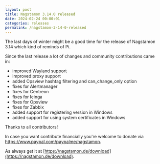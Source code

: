 ```yaml
---
layout: post
title: Nagstamon 3.14.0 released
date: 2024-02-24 00:00:01
categories: releases
permalink: /nagstamon-3-14-0-released
---
```


The last days of winter might be a good time for the release of Nagstamon 3.14 which kind of
reminds of Pi.

Since the last release a lot of changes and community contributions came in:

- improved Wayland support
- improved proxy support
- added Opsview hashtag filtering and can_change_only option
- fixes for Alertmanager
- fixes for Centreon
- fixes for Icinga
- fixes for Opsview
- fixes for Zabbix
- added support for registering version in Windows
- added support for using system certificates in Windows

Thanks to all contributors!

In case you want contribute financially you're welcome to donate via https://www.paypal.com/paypalme/nagstamon.

As always get it at [https://nagstamon.de/download](https://nagstamon.de/download).

